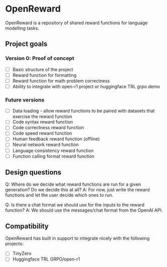 # OpenReward

OpenReward is a repository of shared reward functions for language modelling tasks.

## Project goals

### Version 0: Proof of concept
- [ ] Basic structure of the project
- [ ] Reward function for formatting
- [ ] Reward function for math problem correctness
- [ ] Ability to integrate with open-r1 project or huggingface TRL grpo demo

### Future versions
 - [ ] Data loading - allow reward functions to be paired with datasets that exercise the reward function
 - [ ] Code syntax reward function
 - [ ] Code correctness reward function
 - [ ] Code speed reward function
 - [ ] Human feedback reward function (offline)
 - [ ] Neural network reward function
 - [ ] Language consistency reward function
 - [ ] Function calling format reward function

 ## Design questions

Q: Where do we decide what reward functions are run for a given generation? Do we decide this at all?
A: For now, just write the reward functions and let the user decide which ones to run.

Q: Is there a chat format we should use for the inputs to the reward function?
A: We should use the messages/chat format from the OpenAI API.

## Compatibility

OpenReward has built in support to integrate nicely with the following projects:
 - [ ] TinyZero
 - [ ] Huggingface TRL GRPO/open-r1